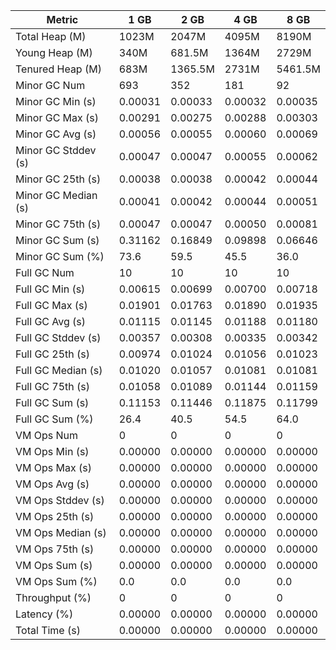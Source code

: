 | Metric | 1 GB | 2 GB | 4 GB | 8 GB |
|------|----|----|----|----|
| Total Heap (M) | 1023M | 2047M | 4095M | 8190M |
| Young Heap (M) | 340M | 681.5M | 1364M | 2729M |
| Tenured Heap (M) | 683M | 1365.5M | 2731M | 5461.5M |
| Minor GC Num | 693 | 352 | 181 | 92 |
| Minor GC Min (s) | 0.00031 | 0.00033 | 0.00032 | 0.00035 |
| Minor GC Max (s) | 0.00291 | 0.00275 | 0.00288 | 0.00303 |
| Minor GC Avg (s) | 0.00056 | 0.00055 | 0.00060 | 0.00069 |
| Minor GC Stddev (s) | 0.00047 | 0.00047 | 0.00055 | 0.00062 |
| Minor GC 25th (s) | 0.00038 | 0.00038 | 0.00042 | 0.00044 |
| Minor GC Median (s) | 0.00041 | 0.00042 | 0.00044 | 0.00051 |
| Minor GC 75th (s) | 0.00047 | 0.00047 | 0.00050 | 0.00081 |
| Minor GC Sum (s) | 0.31162 | 0.16849 | 0.09898 | 0.06646 |
| Minor GC Sum (%) | 73.6 | 59.5 | 45.5 | 36.0 |
| Full GC Num | 10 | 10 | 10 | 10 |
| Full GC Min (s) | 0.00615 | 0.00699 | 0.00700 | 0.00718 |
| Full GC Max (s) | 0.01901 | 0.01763 | 0.01890 | 0.01935 |
| Full GC Avg (s) | 0.01115 | 0.01145 | 0.01188 | 0.01180 |
| Full GC Stddev (s) | 0.00357 | 0.00308 | 0.00335 | 0.00342 |
| Full GC 25th (s) | 0.00974 | 0.01024 | 0.01056 | 0.01023 |
| Full GC Median (s) | 0.01020 | 0.01057 | 0.01081 | 0.01081 |
| Full GC 75th (s) | 0.01058 | 0.01089 | 0.01144 | 0.01159 |
| Full GC Sum (s) | 0.11153 | 0.11446 | 0.11875 | 0.11799 |
| Full GC Sum (%) | 26.4 | 40.5 | 54.5 | 64.0 |
| VM Ops Num | 0 | 0 | 0 | 0 |
| VM Ops Min (s) | 0.00000 | 0.00000 | 0.00000 | 0.00000 |
| VM Ops Max (s) | 0.00000 | 0.00000 | 0.00000 | 0.00000 |
| VM Ops Avg (s) | 0.00000 | 0.00000 | 0.00000 | 0.00000 |
| VM Ops Stddev (s) | 0.00000 | 0.00000 | 0.00000 | 0.00000 |
| VM Ops 25th (s) | 0.00000 | 0.00000 | 0.00000 | 0.00000 |
| VM Ops Median (s) | 0.00000 | 0.00000 | 0.00000 | 0.00000 |
| VM Ops 75th (s) | 0.00000 | 0.00000 | 0.00000 | 0.00000 |
| VM Ops Sum (s) | 0.00000 | 0.00000 | 0.00000 | 0.00000 |
| VM Ops Sum (%) | 0.0 | 0.0 | 0.0 | 0.0 |
| Throughput (%) | 0 | 0 | 0 | 0 |
| Latency (%) | 0.00000 | 0.00000 | 0.00000 | 0.00000 |
| Total Time (s) | 0.00000 | 0.00000 | 0.00000 | 0.00000 |
